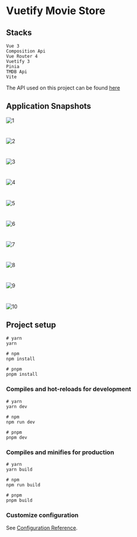 # Vuetify Movie Store

## Stacks

```
Vue 3
Composition Api
Vue Router 4
Vuetify 3
Pinia
TMDB Api
Vite
```

The API used on this project can be found <a href="https://developer.themoviedb.org/docs" target="_blank">here</a>

## Application Snapshots

![1](https://github.com/codedbyEmre/vuetify-movie-store-app/assets/67799995/353e287c-b15b-4d4a-8eb6-98eedd5d04f2)

#

![2](https://github.com/codedbyEmre/vuetify-movie-store-app/assets/67799995/225e3950-dbf8-46b2-ad0d-500730bc93cd)

#

![3](https://github.com/codedbyEmre/vuetify-movie-store-app/assets/67799995/6a137b35-53ba-4675-85b2-a5059478e01f)

#

![4](https://github.com/codedbyEmre/vuetify-movie-store-app/assets/67799995/b1c83aab-ed01-4dae-a99f-f91981d094ed)

#

![5](https://github.com/codedbyEmre/vuetify-movie-store-app/assets/67799995/444ac932-ba4e-46cf-b19c-d2600173b11d)

#

![6](https://github.com/codedbyEmre/vuetify-movie-store-app/assets/67799995/ec98a4e7-66b7-4a73-9176-70413640ba62)

#

![7](https://github.com/codedbyEmre/vuetify-movie-store-app/assets/67799995/9c014762-574a-4af7-a0bc-3106515de9ba)

#

![8](https://github.com/codedbyEmre/vuetify-movie-store-app/assets/67799995/c4484e2d-062c-4faf-a2b8-7ad980366eb9)

#

![9](https://github.com/codedbyEmre/vuetify-movie-store-app/assets/67799995/0957b880-8e31-4471-8960-9574cc965d9c)

#

![10](https://github.com/codedbyEmre/vuetify-movie-store-app/assets/67799995/75a9a9f7-1f6d-43ad-8736-0479fd9a04ae)

## Project setup

```
# yarn
yarn

# npm
npm install

# pnpm
pnpm install
```

### Compiles and hot-reloads for development

```
# yarn
yarn dev

# npm
npm run dev

# pnpm
pnpm dev
```

### Compiles and minifies for production

```
# yarn
yarn build

# npm
npm run build

# pnpm
pnpm build
```

### Customize configuration

See [Configuration Reference](https://vitejs.dev/config/).
